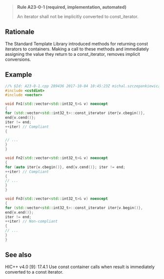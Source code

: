 > **Rule A23-0-1 (required, implementation, automated)**
>
> An iterator shall not be implicitly converted to const_iterator.

## Rationale

The Standard Template Library introduced methods for returning const iterators to
containers. Making a call to these methods and immediately assigning the value they
return to a const_iterator, removes implicit conversions.

## Example

```cpp
//% $Id: A23-0-1.cpp 289436 2017-10-04 10:45:23Z michal.szczepankiewicz $
#include <cstdint>
#include <vector>

void Fn1(std::vector<std::int32_t>& v) noexcept
{
for (std::vector<std::int32_t>::const_iterator iter{v.cbegin()},
end{v.cend()};
iter != end;
++iter) // Compliant
{

// ...
}
}

void Fn2(std::vector<std::int32_t>& v) noexcept
{
for (auto iter{v.cbegin()}, end{v.cend()}; iter != end;
++iter) // Compliant
{
// ...
}
}

void Fn3(std::vector<std::int32_t>& v) noexcept
{
for (std::vector<std::int32_t>::const_iterator iter{v.begin()},
end{v.end()};
iter != end;
++iter) // Non-compliant
{
// ...
}
}

```

## See also

HIC++ v4.0 [9]: 17.4.1 Use const container calls when result is immediately
converted to a const iterator.
